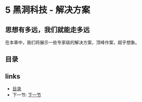 # 5 黑洞科技 - 解决方案
## 思想有多远，我们就能走多远

在本章中，我们将展示一些专家级的解决方案，顶峰作案，超乎想象。

## 目录  

## links
  * [目录](<preface.md>)
  * 下一节: [下一节](<05.1.md>)

